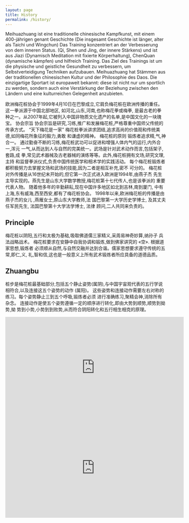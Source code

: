 ```yaml
---
layout: page
title: History
permalink: /history/
---
```


Meihuazhuang ist eine traditionelle chinesische Kampfkunst, mit einem 400-jährigen genant Geschichte (Die insgesamt Geschichte ist länger, alter als Taichi und Wingchun) Das Training konzentriert an der Verbesserung von dem inneren Status. (Qi, Shen und Jing, der innere Stärkens) und ist aus Jiazi (Dynamisch Meditation mit fixierte Körperhaltung), ChenQuan (dynamische kämpfen) und hilfreich Training. Das Ziel des Trainings ist um die physische und geistliche Gesundheit zu verbessern, um Selbstverteidigung Techniken aufzubauen.
Meihuazhuang hat Stämmen aus der traditionellen chinesischen Kultur und der Philosophie des Daos. Die einzigartige Sportart ist europaweit bekannt: diese ist nicht nur um sportlich zu werden, sondern auch eine Verstärkung der Beziehung zwischen den Ländern und eine kulturreichen Gelegenheit anzubieten. 



欧洲梅花桩协会于1999年4月10日在巴黎成立,它肩负梅花桩在欧洲传播的重任。
这一拳派源于中国北部地区, 如河北,山东,河南,也称梅花拳或梅拳, 是最古老的拳
种之一。从2007年起,它被列入中国非物质文化遗产的名单,是中国文化的一块瑰宝。
协会宗旨
协会宗旨是研究,习练,推广和发展梅花桩,严格尊重中国师父传统的传承方式。
“天下梅花是一家”
梅花桩拳派讲求团结,追求高尚的价值观和传统美德,如同梅花所象征的毅力,勇敢
和谦虚的精神。
梅花桩的原则
锻炼者追求精,气,神合一。
通过勤奋不断的习练,梅花桩武功可以促进和增强人体内气的运行,内外合一,浑元
一气,从而达到人与自然的完美统一。武场是针对武术动作而言,包括架子,套路,成
拳,常见武术器械及古老器械的演练等等。此外,梅花桩拥有文场,研究文理,主持
和监督拳派仪式,负责中国传统医学和相术学的实践活动。
每个梅花桩锻炼者都积极努力去掌握文场和武场的技能,因为二者是相互补充,密不
可分的。
梅花桩对外传播是从16世纪末开始的,但它第一次正式进入欧洲是1994年,由燕子杰
先生主导实现的。燕先生是山东大学数学教授,梅花桩第十七代传人,也是该拳派的
重要代表人物。 随着他多年的辛勤耕耘,现在中国许多地区如北到吉林,南到厦门,
中有上海,东有威海,西至西安,都有了梅花桩协会。
1998年以来,欧洲梅花桩的传播是由燕子杰的女儿 ,燕雁女士,原山东大学教师,法
国巴黎第一大学历史学博士, 及其丈夫任军民先生, 法国巴黎第十大学法学博士, 法律
顾问,二人共同来负责的。

## Principle
梅花桩以阴阳,五行和太极为基础,吸取佛道儒三家精义,采周易神奇妙算,纳孙子
兵法战略战术。
梅花桩要求在安静中自我协调和锻炼,做到佛家讲究的 «空». 根据道家思想,锻炼者
必须顺从自然,与自然交融并达到合谐。儒家思想要求遵守传统的五常,即仁,义,
礼,智和信,这也是一般意义上所有武术锻炼者所应具备的道德品质。

## Zhuangbu

桩步是梅花桩最基础部分,包括五个静止姿势(属阴),与中国宇宙观代表的五行学说
相符合,以及连接这五个姿势的动作 (属阳)。
这些姿势和连接动作需要左右对称的练习。每个姿势静止三到五个呼吸,锻炼者必须
进行准确练习,聚精会神,消除所有杂念。
连接动作是使五个姿势遵循一定的顺序进行转化,即由大势到顺势,顺势到拗势,拗
势到小势,小势到到败势,从而符合阴阳转化和五行相生相克的原理。

<iframe width="560" height="315" src="https://www.youtube.com/embed/WHmCOH6V0fY" frameborder="0" allowfullscreen></iframe>

<iframe width="560" height="315" src="https://www.youtube.com/embed/LCe_xyBAi7s" frameborder="0" allowfullscreen></iframe>

<script>
  (function(i,s,o,g,r,a,m){i['GoogleAnalyticsObject']=r;i[r]=i[r]||function(){
  (i[r].q=i[r].q||[]).push(arguments)},i[r].l=1*new Date();a=s.createElement(o),
  m=s.getElementsByTagName(o)[0];a.async=1;a.src=g;m.parentNode.insertBefore(a,m)
  })(window,document,'script','https://www.google-analytics.com/analytics.js','ga');

  ga('create', 'UA-96544484-1', 'auto');
  ga('send', 'pageview');

</script> 
